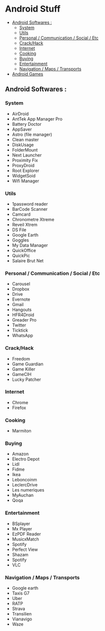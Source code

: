 # Android Stuff

<!-- START doctoc generated TOC please keep comment here to allow auto update -->
<!-- DON'T EDIT THIS SECTION, INSTEAD RE-RUN doctoc TO UPDATE -->


- [Android Softwares :](#android-softwares-)
  - [System](#system)
  - [Utils](#utils)
  - [Personal / Communication / Social / Etc](#personal--communication--social--etc)
  - [Crack/Hack](#crackhack)
  - [Internet](#internet)
  - [Cooking](#cooking)
  - [Buying](#buying)
  - [Entertainment](#entertainment)
  - [Navigation / Maps / Transports](#navigation--maps--transports)
- [Android Games](#android-games)

<!-- END doctoc generated TOC please keep comment here to allow auto update -->

## Android Softwares :

### System
* AirDroid
* AntTek App Manager Pro
* Battery Doctor
* AppSaver
* Astro (file manager)
* Clean master
* DiskUsage
* FolderMount
* Next Launcher
* Proximity Fix
* ProxyDroid
* Root Explorer
* WidgetSoid
* Wifi Manager

### Utils
* 1password reader
* BarCode Scanner
* Camcard
* Chronometre Xtreme
* Reveil Xtrem
* DS File
* Google Earth
* Goggles
* My Data Manager
* QuickOffice
* QuickPic
* Salaire Brut Net


### Personal / Communication / Social / Etc
* Carousel
* Dropbox
* Drive
* Evernote
* Gmail
* Hangouts
* HFR4Droid
* Greader Pro
* Twitter
* Ticktick
* WhatsApp


### Crack/Hack
* Freedom
* Game Guardian
* Game Killer
* GameCIH
* Lucky Patcher


### Internet
* Chrome
* Firefox


### Cooking
* Marmiton


### Buying
* Amazon
* Electro Depot
* Lidl
* Fidme
* Ikea
* Leboncoinm
* LeclercDrive
* Les numeriques 
* MyAuchan
* Qoqa


### Entertainment
* BSplayer
* Mx Player
* EzPDF Reader
* MusicxMatch
* Spotify
* Perfect View
* Shazam
* Spotify
* VLC


### Navigation / Maps / Transports
* Google earth
* Taxis G7
* Uber
* RATP
* Strava
* Transilien
* Vianavigo
* Waze